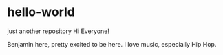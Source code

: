 # hello-world
just another repository
Hi Everyone!

Benjamin here, pretty excited to be here.
I love music, especially Hip Hop. 
